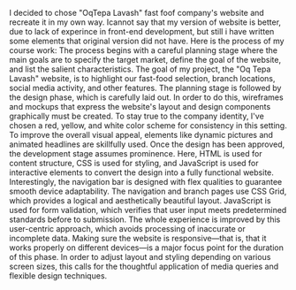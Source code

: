I decided to chose "OqTepa Lavash" fast foof company's website and recreate it in my own way. Icannot say that my version of website is better, due to lack of experince in front-end development, but still i have written some elements that original version did not have. Here is the process of my course work:
The process begins with a careful planning stage where the main goals are to specify the target market, define the goal of the website, and list the salient characteristics. The goal of my project, the "Oq Tepa Lavash" website, is to highlight our fast-food selection, branch locations, social media activity, and other features.
The planning stage is followed by the design phase, which is carefully laid out. In order to do this, wireframes and mockups that express the website's layout and design components graphically must be created. To stay true to the company identity, I've chosen a red, yellow, and white color scheme for consistency in this setting. To improve the overall visual appeal, elements like dynamic pictures and animated headlines are skillfully used.
Once the design has been approved, the development stage assumes prominence. Here, HTML is used for content structure, CSS is used for styling, and JavaScript is used for interactive elements to convert the design into a fully functional website. Interestingly, the navigation bar is designed with flex qualities to guarantee smooth device adaptability. The navigation and branch pages use CSS Grid, which provides a logical and aesthetically beautiful layout.
JavaScript is used for form validation, which verifies that user input meets predetermined standards before to submission. The whole experience is improved by this user-centric approach, which avoids processing of inaccurate or incomplete data.
Making sure the website is responsive—that is, that it works properly on different devices—is a major focus point for the duration of this phase. In order to adjust layout and styling depending on various screen sizes, this calls for the thoughtful application of media queries and flexible design techniques.
